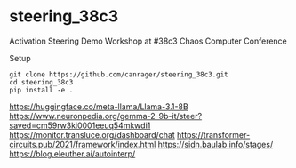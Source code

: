 # steering_38c3
Activation Steering Demo Workshop at #38c3 Chaos Computer Conference


Setup
```
git clone https://github.com/canrager/steering_38c3.git
cd steering_38c3
pip install -e .
```


https://huggingface.co/meta-llama/Llama-3.1-8B
https://www.neuronpedia.org/gemma-2-9b-it/steer?saved=cm59rw3ki0001eeuq54mkwdi1
https://monitor.transluce.org/dashboard/chat
https://transformer-circuits.pub/2021/framework/index.html
https://sidn.baulab.info/stages/
https://blog.eleuther.ai/autointerp/